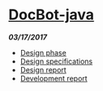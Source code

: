 # [DocBot-java](/DocBot-java)


***03/17/2017***
- [Design phase](/DocBot-java/Design-Phase)
- [Design specifications](/DocBot-java/doc)
- [Design report](/DocBot-java/Design_report)
- [Development report](/DocBot-java/development_report)

